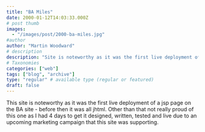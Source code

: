```yaml
---
title: "BA Miles"
date: 2000-01-12T14:03:33.000Z
# post thumb
images:
  - "/images/post/2000-ba-miles.jpg"
#author
author: "Martin Woodward"
# description
description: "Site is noteworthy as it was the first live deployment of a jsp page on the BA site - before then it was all jhtml."
# Taxonomies
categories: ["web"]
tags: ["blog", "archive"]
type: "regular" # available type (regular or featured)
draft: false
---
```

This site is noteworthy as it was the first live deployment of a jsp page on the BA site - before then it was all jhtml. Other than that not really proud of this one as I had 4 days to get it designed, written, tested and live due to an upcoming marketing campaign that this site was supporting.